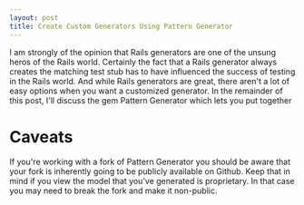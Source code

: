 ```yaml
---
layout: post
title: Create Custom Generators Using Pattern Generator
---
```

I am strongly of the opinion that Rails generators are one of the unsung heros of the Rails world.  Certainly the fact that a Rails generator always creates the matching test stub has to have influenced the success of testing in the Rails world.  And while Rails generators are great, there aren't a lot of easy options when you want a customized generator.  In the remainder of this post, I'll discuss the gem Pattern Generator which lets you put together

# Caveats

If you're working with a fork of Pattern Generator you should be aware that your fork is inherently going to be publicly available on Github.  Keep that in mind if you view the model that you've generated is proprietary.  In that case you may need to break the fork and make it non-public.  
